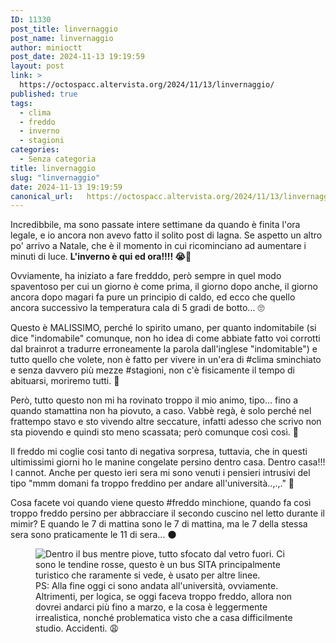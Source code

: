 ```yaml
---
ID: 11330
post_title: linvernaggio
post_name: linvernaggio
author: minioctt
post_date: 2024-11-13 19:19:59
layout: post
link: >
  https://octospacc.altervista.org/2024/11/13/linvernaggio/
published: true
tags:
  - clima
  - freddo
  - inverno
  - stagioni
categories:
  - Senza categoria
title: linvernaggio
slug: "linvernaggio"
date: 2024-11-13 19:19:59
canonical_url:   https://octospacc.altervista.org/2024/11/13/linvernaggio/
---
```

<!-- wp:paragraph -->
<p markdown="1">Incredibbile, ma sono passate intere settimane da quando è finita l'ora legale, e io ancora non avevo fatto il solito post di lagna. Se aspetto un altro po' arrivo a Natale, che è il momento in cui ricominciano ad aumentare i minuti di luce. <strong>L'inverno è qui ed ora!!!! 😭🥶</strong></p>
<!-- /wp:paragraph -->

<!-- wp:paragraph -->
<p markdown="1">Ovviamente, ha iniziato a fare fredddo, però sempre in quel modo spaventoso per cui un giorno è come prima, il giorno dopo anche, il giorno ancora dopo magari fa pure un principio di caldo, ed ecco che quello ancora successivo la temperatura cala di 5 gradi de botto... 🙄</p>
<!-- /wp:paragraph -->

<!-- wp:paragraph -->
<p markdown="1">Questo è MALISSIMO, perché lo spirito umano, per quanto indomitabile (si dice "indomabile" comunque, non ho idea di come abbiate fatto voi corrotti dal brainrot a tradurre erroneamente la parola dall'inglese "indomitable") e tutto quello che volete, non è fatto per vivere in un'era di #clima sminchiato e senza davvero più mezze #stagioni, non c'è fisicamente il tempo di abituarsi, moriremo tutti. 🥲</p>
<!-- /wp:paragraph -->

<!-- wp:paragraph -->
<p markdown="1">Però, tutto questo non mi ha rovinato troppo il mio animo, tipo... fino a quando stamattina non ha piovuto, a caso. Vabbè regà, è solo perché nel frattempo stavo e sto vivendo altre seccature, infatti adesso che scrivo non sta piovendo e quindi sto meno scassata; però comunque così così. 🤥</p>
<!-- /wp:paragraph -->

<!-- wp:paragraph -->
<p markdown="1">Il freddo mi coglie cosi tanto di negativa sorpresa, tuttavia, che in questi ultimissimi giorni ho le manine congelate persino dentro casa. Dentro casa!!! I cannot. Anche per questo ieri sera mi sono venuti i pensieri intrusivi del tipo "mmm domani fa troppo freddino per andare all'università..,.,." 🤫</p>
<!-- /wp:paragraph -->

<!-- wp:paragraph -->
<p markdown="1">Cosa facete voi quando viene questo #freddo minchione, quando fa così troppo freddo persino per abbracciare il secondo cuscino nel letto durante il mimir? E quando le 7 di mattina sono le 7 di mattina, ma le 7 della stessa sera sono praticamente le 11 di sera... 🌑</p>
<!-- /wp:paragraph -->

<!-- wp:paragraph -->
<p markdown="1"></p>
<!-- /wp:paragraph -->

<!-- wp:image {"id":11335,"sizeSlug":"large","linkDestination":"none"} -->
<figure class="wp-block-image size-large"><img src="https://octospacc.github.io/microblog-mirror/assets/uploads/2024/11/img_20241113_1831535665033924536878520-960x1280.jpg" alt="Dentro il bus mentre piove, tutto sfocato dal vetro fuori. Ci sono le tendine rosse, questo è un bus SITA principalmente turistico che raramente si vede, è usato per altre linee." class="wp-image-11335"/><figcaption class="wp-element-caption">PS: Alla fine oggi ci sono andata all'università, ovviamente. Altrimenti, per logica, se oggi faceva troppo freddo, allora non dovrei andarci più fino a marzo, e la cosa è leggermente irrealistica, nonché problematica visto che a casa difficilmente studio. Accidenti. 😩</figcaption></figure>
<!-- /wp:image -->